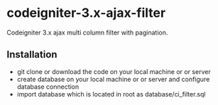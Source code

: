 # codeigniter-3.x-ajax-filter
Codeigniter 3.x ajax multi column filter with pagination.

## Installation

- git clone or download the code on your local machine or or server
- create database on your local machine or or server and configure database connection 
- import database which is located in root as database/ci_filter.sql



